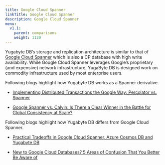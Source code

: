 ```yaml
---
title: Google Cloud Spanner
linkTitle: Google Cloud Spanner
description: Google Cloud Spanner
menu:
  v1.1:
    parent: comparisons
    weight: 1120
---
```


Yugabyte DB’s storage and replication architecture is similar to that of [Google Cloud Spanner](https://cloud.google.com/spanner/) which is also a CP database with high write availability. While Google Cloud Spanner leverages Google’s proprietary (and expensive) network infrastructure, YugaByte DB is designed work on commodity infrastructure used by most enterprise users.

Following blogs highlight how Yugabyte DB works as a Spanner derivative.

- [Implementing Distributed Transactions the Google Way: Percolator vs. Spanner](https://blog.yugabyte.com/implementing-distributed-transactions-the-google-way-percolator-vs-spanner/)

- [Google Spanner vs. Calvin: Is There a Clear Winner in the Battle for Global Consistency at Scale?](https://blog.yugabyte.com/google-spanner-vs-calvin-global-consistency-at-scale/)


Following blogs highlight how Yugabyte DB differs from Google Cloud Spanner.

- [Practical Tradeoffs in Google Cloud Spanner, Azure Cosmos DB and Yugabyte DB](https://blog.yugabyte.com/practical-tradeoffs-in-google-cloud-spanner-azure-cosmos-db-and-yugabyte-db) 

- [New to Google Cloud Databases? 5 Areas of Confusion That You Better Be Aware of](https://blog.yugabyte.com/new-to-google-cloud-databases-5-areas-of-confusion-that-you-better-be-aware-of/)


